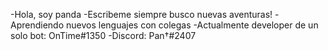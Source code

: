 -Hola, soy panda
-Escribeme siempre busco nuevas aventuras!
-Aprendiendo nuevos lenguajes con colegas
-Actualmente developer de un solo bot: OnTime#1350
-Discord: Pan†#2407

<!---
P-nda/P-nda is a ✨ special ✨ repository because its `README.md` (this file) appears on your GitHub profile.
You can click the Preview link to take a look at your changes.
--->
